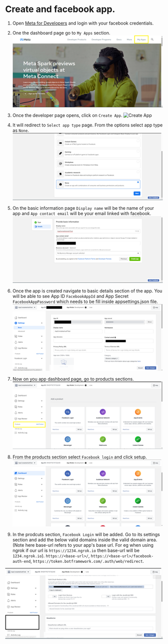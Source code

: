 # Create and facebook app.

1. Open [Meta for Developers](https://developers.facebook.com/) and login with your facebook credentials.

2. One the dashboard page go to `My Apps` section.
![Meta Dashboard](meta-dashboard.png)

3. Once the developer page opens, click on `Create App`.
![Create App](create-app-page.png)

4. It will redirect to `Select app type` page. From the options select app type as `None`.
![App Type](app-type-creation.png)

5. On the basic information page `Display name` will be the name of your app and `App contact email` will be your email linked with facebook.
![Basic Information](app-registration.png)

6. Once the app is created navigate to basic details section of the app. You will be able to see App ID `FacebookAppId` and App Secret `FacebookAppPassword` which needs to be fill inside appsettings.json file.
![App Information](app-details.png)

7. Now on you app dashboard page, go to products sections.
![Add Product](dashboard-page.png)

8. From the products section select `Facebook login` and click setup.
![Facebook Service](products-page.png)

9. In the prodcuts section, `Facebook Login` will be added. Go to its settings section and add the below valid domains inside the valid domain area. (Note here base-url refers to your app's base url. For eg when using ngrok if our url is `https://1234.ngrok.io` then base-url will be `1234.ngrok.io`).
`https://<base-url>/`, `https://<base-url>/facebook-auth-end`, `https://token.botframework.com/.auth/web/redirect`.

![Valid Domains](valid-domains.png)